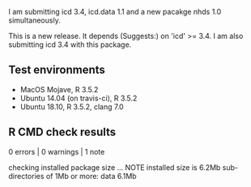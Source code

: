 I am submitting icd 3.4, icd.data 1.1 and a new pacakge nhds 1.0 simultaneously.

This is a new release. It depends (Suggests:) on 'icd' >= 3.4. I am also submitting icd 3.4 with this package.

## Test environments
* MacOS Mojave, R 3.5.2
* Ubuntu 14.04 (on travis-ci), R 3.5.2
* Ubuntu 18.10, R 3.5.2, clang 7.0

## R CMD check results

0 errors | 0 warnings | 1 note

checking installed package size ... NOTE
    installed size is  6.2Mb
    sub-directories of 1Mb or more:
      data   6.1Mb
